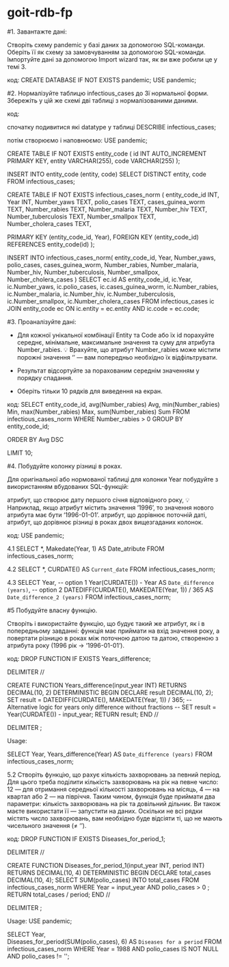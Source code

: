 # goit-rdb-fp

#1. Завантажте дані:

Створіть схему pandemic у базі даних за допомогою SQL-команди.
Оберіть її як схему за замовчуванням за допомогою SQL-команди.
Імпортуйте дані за допомогою Import wizard так, як ви вже робили це у темі 3.

код:
CREATE DATABASE IF NOT EXISTS pandemic;
USE pandemic;

#2. Нормалізуйте таблицю infectious_cases до 3ї нормальної форми. Збережіть у цій же схемі дві таблиці з нормалізованими даними.

код:

спочатку подивитися які datatype у таблиці
DESCRIBE infectious_cases;

потім створюємо і наповнюємо:
USE pandemic;

CREATE TABLE IF NOT EXISTS entity_code (
	id INT AUTO_INCREMENT PRIMARY KEY,
    entity VARCHAR(255),
    code VARCHAR(255)
);

INSERT INTO entity_code (entity, code) 
SELECT DISTINCT entity, code
FROM
	infectious_cases;
    
CREATE TABLE IF NOT EXISTS infectious_cases_norm (
	entity_code_id INT,
    Year INT, 
    Number_yaws TEXT,
	polio_cases TEXT,
	cases_guinea_worm TEXT,
	Number_rabies TEXT,
	Number_malaria TEXT,
	Number_hiv TEXT,
	Number_tuberculosis TEXT,
	Number_smallpox TEXT,
	Number_cholera_cases TEXT,
    
PRIMARY KEY (entity_code_id, Year),
FOREIGN KEY (entity_code_id) REFERENCES entity_code(id)
);

INSERT INTO infectious_cases_norm(
	entity_code_id, Year, Number_yaws, polio_cases, cases_guinea_worm, Number_rabies, Number_malaria, Number_hiv, Number_tuberculosis, Number_smallpox,
    Number_cholera_cases
)
SELECT
ec.id AS entity_code_id,
ic.Year,
ic.Number_yaws,
ic.polio_cases,
ic.cases_guinea_worm, 
ic.Number_rabies, 
ic.Number_malaria, 
ic.Number_hiv, 
ic.Number_tuberculosis, 
ic.Number_smallpox,
ic.Number_cholera_cases
FROM
	infectious_cases ic
JOIN
	entity_code ec
ON 
	ic.entity = ec.entity AND ic.code = ec.code;

#3. Проаналізуйте дані:
- Для кожної унікальної комбінації Entity та Code або їх id порахуйте середнє, мінімальне, максимальне значення та суму для атрибута Number_rabies.
💡 Врахуйте, що атрибут Number_rabies може містити порожні значення ‘’ — вам попередньо необхідно їх відфільтрувати.

- Результат відсортуйте за порахованим середнім значенням у порядку спадання.
- Оберіть тільки 10 рядків для виведення на екран.

код:
SELECT entity_code_id, avg(Number_rabies) Avg, min(Number_rabies) Min, max(Number_rabies) Max, sum(Number_rabies) Sum
FROM 
	infectious_cases_norm
WHERE 
	Number_rabies > 0
GROUP BY
	entity_code_id;

 ORDER BY Avg DSC
 
 LIMIT 10;

#4. Побудуйте колонку різниці в роках.

Для оригінальної або нормованої таблиці для колонки Year побудуйте з використанням вбудованих SQL-функцій:

атрибут, що створює дату першого січня відповідного року,
💡 Наприклад, якщо атрибут містить значення ’1996’, то значення нового атрибута має бути ‘1996-01-01’.
атрибут, що дорівнює поточній даті,
атрибут, що дорівнює різниці в роках двох вищезгаданих колонок.

код:
USE pandemic;

4.1
SELECT *, Makedate(Year, 1) AS Date_atribute
FROM
  infectious_cases_norm;

4.2
SELECT *, CURDATE() AS `Current_date`
FROM
  infectious_cases_norm;

4.3
SELECT Year,
	-- option 1
    Year(CURDATE()) - Year AS `Date_difference (years)`,
    -- option 2
    DATEDIFF(CURDATE(), MAKEDATE(Year, 1)) / 365 AS `Date_difference_2 (years)`
FROM
	infectious_cases_norm;

#5 Побудуйте власну функцію.

Створіть і використайте функцію, що будує такий же атрибут, як і в попередньому завданні: функція має приймати на вхід значення року, а повертати різницю в роках між поточною датою та датою, створеною з атрибута року (1996 рік → ‘1996-01-01’).

код:
DROP FUNCTION IF EXISTS Years_difference;

DELIMITER //

CREATE FUNCTION Years_difference(input_year INT)
RETURNS DECIMAL(10, 2)
DETERMINISTIC
BEGIN 
	DECLARE result DECIMAL(10, 2);
	SET result = DATEDIFF(CURDATE(), MAKEDATE(Year, 1)) / 365;
    -- Alternative logic for years only difference without fractions
    -- SET result = Year(CURDATE()) - input_year; 
    RETURN result;
END //

DELIMITER ;

Usage:

SELECT Year, 
  Years_difference(Year) AS `Date_difference (years)`
FROM
  infectious_cases_norm;

5.2
Створіть функцію, що рахує кількість захворювань за певний період. Для цього треба поділити кількість захворювань на рік на певне число: 12 — для отримання середньої кількості захворювань на місяць, 4 — на квартал або 2 — на півріччя. Таким чином, функція буде приймати два параметри: кількість захворювань на рік та довільний дільник. Ви також маєте використати її — запустити на даних. Оскільки не всі рядки містять число захворювань, вам необхідно буде відсіяти ті, що не мають чисельного значення (≠ ‘’).

код:
DROP FUNCTION IF EXISTS Diseases_for_period_1;

DELIMITER //

CREATE FUNCTION Diseases_for_period_1(input_year INT, period INT)
RETURNS DECIMAL(10, 4)
DETERMINISTIC
BEGIN 
	DECLARE total_cases DECIMAL(10, 4);
	SELECT SUM(polio_cases) 
    INTO total_cases
    FROM infectious_cases_norm
    WHERE Year = input_year AND
		polio_cases > 0 ;
    RETURN total_cases / period;
END //

DELIMITER ;

Usage:
USE pandemic;

SELECT Year,  
	Diseases_for_period(SUM(polio_cases), 6) AS `Diseases for a period`
FROM
	infectious_cases_norm
WHERE Year = 1988
	AND polio_cases IS NOT NULL 
    AND polio_cases != '';

  




